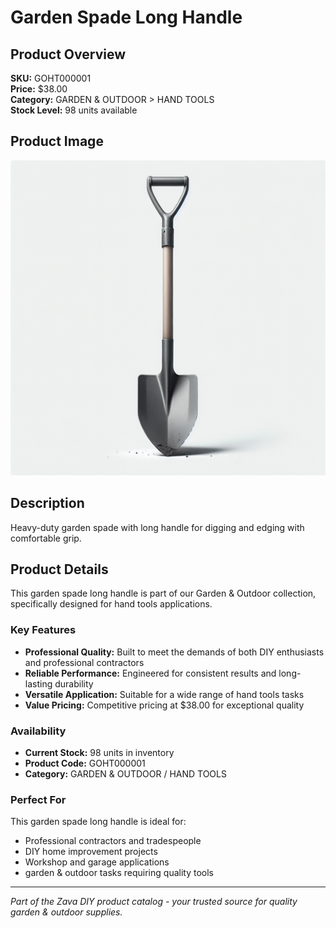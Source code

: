 # Garden Spade Long Handle

## Product Overview

**SKU:** GOHT000001  
**Price:** $38.00  
**Category:** GARDEN & OUTDOOR > HAND TOOLS  
**Stock Level:** 98 units available  

## Product Image

![Garden Spade Long Handle](https://raw.githubusercontent.com/microsoft/ai-tour-26-zava-diy-dataset-plus-mcp/refs/heads/main/images/garden_%26_outdoor_hand_tools_garden_spade_long_handle_20250621_112627.png)

## Description

Heavy-duty garden spade with long handle for digging and edging with comfortable grip.

## Product Details

This garden spade long handle is part of our Garden & Outdoor collection, specifically designed for hand tools applications. 

### Key Features

- **Professional Quality:** Built to meet the demands of both DIY enthusiasts and professional contractors
- **Reliable Performance:** Engineered for consistent results and long-lasting durability
- **Versatile Application:** Suitable for a wide range of hand tools tasks
- **Value Pricing:** Competitive pricing at $38.00 for exceptional quality

### Availability

- **Current Stock:** 98 units in inventory
- **Product Code:** GOHT000001
- **Category:** GARDEN & OUTDOOR / HAND TOOLS

### Perfect For

This garden spade long handle is ideal for:
- Professional contractors and tradespeople
- DIY home improvement projects  
- Workshop and garage applications
- garden & outdoor tasks requiring quality tools

---

*Part of the Zava DIY product catalog - your trusted source for quality garden & outdoor supplies.*
